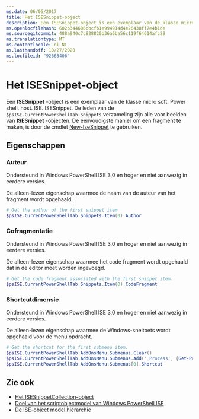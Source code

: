 ```yaml
---
ms.date: 06/05/2017
title: Het ISESnippet-object
description: Een ISESnippet-object is een exemplaar van de klasse micro soft. Power shell. host. ISE. ISESnippet.
ms.openlocfilehash: 602b344686cbcfb1e994914d4e26438ff7e4b1de
ms.sourcegitcommit: 488a940c7c828820b36a6ba56c119f64614afc29
ms.translationtype: MT
ms.contentlocale: nl-NL
ms.lasthandoff: 10/27/2020
ms.locfileid: "92663406"
---
```

# <a name="the-isesnippetobject"></a>Het ISESnippet-object

Een **ISESnippet** -object is een exemplaar van de klasse micro soft. Power shell. host. ISE. ISESnippet. De leden van de `$psISE.CurrentPowerShellTab.Snippets` verzameling zijn alle voor beelden van **ISESnippet** -objecten. De eenvoudigste manier om een fragment te maken, is door de cmdlet [New-IseSnippet](/powershell/module/ISE/New-IseSnippet) te gebruiken.

## <a name="properties"></a>Eigenschappen

### <a name="author"></a>Auteur

Ondersteund in Windows PowerShell ISE 3,0 en hoger en niet aanwezig in eerdere versies.

De alleen-lezen eigenschap waarmee de naam van de auteur van het fragment wordt opgehaald.

```powershell
# Get the author of the first snippet item
$psISE.CurrentPowerShellTab.Snippets.Item(0).Author
```

### <a name="codefragment"></a>Cofragmentatie

Ondersteund in Windows PowerShell ISE 3,0 en hoger en niet aanwezig in eerdere versies.

De alleen-lezen eigenschap waarmee het code fragment wordt opgehaald dat in de editor moet worden ingevoegd.

```powershell
# Get the code fragment associated with the first snippet item.
$psISE.CurrentPowerShellTab.Snippets.Item(0).CodeFragment
```

### <a name="shortcut"></a>Shortcutdimensie

Ondersteund in Windows PowerShell ISE 3,0 en hoger en niet aanwezig in eerdere versies.

De alleen-lezen eigenschap waarmee de Windows-sneltoets wordt opgehaald voor de menu opdracht.

```powershell
# Get the shortcut for the first submenu item.
$psISE.CurrentPowerShellTab.AddOnsMenu.Submenus.Clear()
$psISE.CurrentPowerShellTab.AddOnsMenu.Submenus.Add('_Process', {Get-Process}, 'Alt+P')
$psISE.CurrentPowerShellTab.AddOnsMenu.Submenus[0].Shortcut
```

## <a name="see-also"></a>Zie ook

- [Het ISESnippetCollection-object](The-ISESnippetCollection-Object.md)
- [Doel van het scriptobjectmodel van Windows PowerShell ISE](purpose-of-the-windows-powershell-ise-scripting-object-model.md)
- [De ISE-object model hiërarchie](The-ISE-Object-Model-Hierarchy.md)
